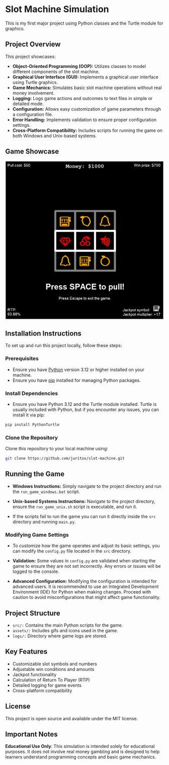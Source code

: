 # Slot Machine Simulation

This is my first major project using Python classes and the Turtle module for graphics.

## Project Overview

This project showcases:

- **Object-Oriented Programming (OOP):** Utilizes classes to model different components of the slot machine.
- **Graphical User Interface (GUI):** Implements a graphical user interface using Turtle graphics.
- **Game Mechanics:** Simulates basic slot machine operations without real money involvement.
- **Logging:** Logs game actions and outcomes to text files in simple or detailed mode.
- **Configuration:** Allows easy customization of game parameters through a configuration file.
- **Error Handling:** Implements validation to ensure proper configuration settings.
- **Cross-Platform Compatibility:** Includes scripts for running the game on both Windows and Unix-based systems.

## Game Showcase
![Slot Machine](assets/gifs/slot_machine_showcase.gif)

## Installation Instructions

To set up and run this project locally, follow these steps:

### Prerequisites

- Ensure you have [Python](https://www.python.org/downloads/) version 3.12 or higher installed on your machine.
- Ensure you have [pip](https://pip.pypa.io/en/stable/) installed for managing Python packages.

### Install Dependencies

- Ensure you have Python 3.12 and the Turtle module installed. Turtle is usually included with Python, but if you encounter any issues, you can install it via pip:
```bash
pip install PythonTurtle
```

### Clone the Repository

Clone this repository to your local machine using:

```bash
git clone https://github.com/juritox/slot-machine.git
```

## Running the Game

- **Windows Instructions:** Simply navigate to the project directory and run the `run_game_windows.bat` script.

- **Unix-based Systems Instructions:** Navigate to the project directory, ensure the `run_game_unix.sh` script is executable, and run it.

- If the scripts fail to run the game you can run it directly inside the `src` directory and running `main.py`.

### Modifying Game Settings

- To customize how the game operates and adjust its basic settings, you can modify the `config.py` file located in the `src` directory.

- **Validation:** Some values in `config.py` are validated when starting the game to ensure they are not set incorrectly. Any errors or issues will be logged to the console.

- **Advanced Configuration:** Modifying the configuration is intended for advanced users. It is recommended to use an Integrated Development Environment (IDE) for Python when making changes. Proceed with caution to avoid misconfigurations that might affect game functionality.

## Project Structure

- `src/:` Contains the main Python scripts for the game.
- `assets/:` Includes gifs and icons used in the game.
- `logs/:` Directory where game logs are stored.

## Key Features

- Customizable slot symbols and numbers
- Adjustable win conditions and amounts
- Jackpot functionality
- Calculation of Return To Player (RTP)
- Detailed logging for game events
- Cross-platform compatibility

## License

This project is open source and available under the MIT license.

## Important Notes

**Educational Use Only**: This simulation is intended solely for educational purposes. It does not involve real money gambling and is designed to help learners understand programming concepts and basic game mechanics.
